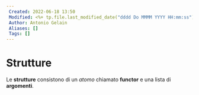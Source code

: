 ```yaml
---
 Created: 2022-06-18 13:50
 Modified: <%+ tp.file.last_modified_date("dddd Do MMMM YYYY HH:mm:ss") %>
 Author: Antonio Gelain
 Aliases: []
 Tags: []
---
```


# Strutture
Le **strutture** consistono di un *atomo* chiamato **functor** e una lista di **argomenti**.
